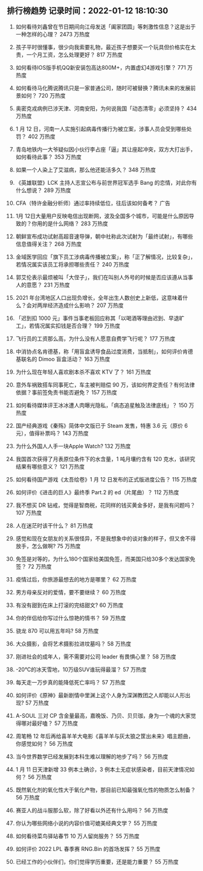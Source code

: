 
## 排行榜趋势 记录时间：2022-01-12 18:10:30
  
  1. 如何看待刘鑫曾在节日期间向江母发送「阖家团圆」等刺激性信息？这是出于一种怎样的心理？ 2473 万热度
    
  2. 孩子平时很懂事，很少向我索要礼物，最近孩子想要买一个玩具但价格实在太贵，一个月工资，怎么处理更好？ 817 万热度
    
  3. 如何看待IOS版手机QQ新安装包高达800M+，内置虚幻4游戏引擎？ 771 万热度
    
  4. 如何看待马化腾说腾讯只是一家普通公司，随时可被替换？腾讯未来的发展前景如何？ 720 万热度
    
  5. 奥密克戎病例已涉天津、河南安阳，为何说我国「动态清零」必须坚持？ 434 万热度
    
  6. 1 月 12 日，河南一人实施引起病毒传播行为被立案，涉事人员会受到哪些处罚？ 402 万热度
    
  7. 青岛地铁内一大爷疑似因小伙行李占座「逼」其让座起冲突，双方大打出手，如何看待此事？ 353 万热度
    
  8. 如果一个人染上了艾滋病，那么他还能活多久？ 348 万热度
    
  9. 《英雄联盟》LCK 主持人志宣公布与前世界冠军选手 Bang 的恋情，对此你有什么想说？ 289 万热度
    
  10. CFA（特许金融分析师）通过率持续低位，往后该如何备考？ 广告
    
  11. 1月 12日大量用户反映电信出现断网，波及全国多个城市，可能是什么原因导致的？你用的是什么网络？ 283 万热度
    
  12. 朝鲜宣布成功试射高超音速导弹，朝中社称此次试射为「最终试射」，有哪些信息值得关注？ 268 万热度
    
  13. 金域医学回应「旗下员工涉病毒传播被立案」，称「正了解情况，比较复杂」，若情况属实该员工将承担哪些责任？ 240 万热度
    
  14. 郭艾伦表示最烦被叫「大侄子」，我们在叫别人外号的时候是否应该遵从当事人的意愿？ 231 万热度
    
  15. 2021 年台湾地区人口出现负增长，全年出生人数创史上新低，这意味着什么？会对两岸经济造成什么影响？ 207 万热度
    
  16. 「迟到扣 1000 元」事件当事老板回应称其「以喝酒等理由迟到、早退旷工」，若情况属实扣钱是否合理？ 199 万热度
    
  17. 飞行员的工资那么高，为什么没有人愿意自费学飞行呢？ 177 万热度
    
  18. 中消协点名肯德基，称「用盲盒诱导食品过度消费，当抵制」，如何评价肯德基联名的 Dimoo 盲盒活动？ 163 万热度
    
  19. 为什么现在年轻人喜欢剧本杀不喜欢 KTV 了？ 161 万热度
    
  20. 意外车祸致搭车同事死亡，车主被判赔偿 90 万，该如何界定责任？有何法律依据？事前签免责书能否避免？ 157 万热度
    
  21. 如何看待媒体评王冰冰遭人肉曝光隐私，「病态追星触及法律底线」？ 150 万热度
    
  22. 国产经典游戏《秦殇》简体中文版已于 Steam 发售，特惠 3.6 元（原价 6 元），值得补票吗？ 143 万热度
    
  23. 为什么外国人人手一块Apple Watch? 132 万热度
    
  24. 我国首次获得了月表原位条件下的水含量，1 吨月壤约含有 120 克水，该研究结果有哪些意义？ 121 万热度
    
  25. 如何看待国产游戏《太吾绘卷》1 月 12 日发布的正式版进度公告？ 115 万热度
    
  26. 如何评价《进击的巨人》最终季 Part.2 的 ed（片尾曲）？ 112 万热度
    
  27. 我不想买 DR 钻戒，觉得是智商税，花同样的钱买黄金多好，是我有问题吗？ 107 万热度
    
  28. 人在迷茫时该干什么？ 81 万热度
    
  29. 感觉和现在女朋友的关系很怪异，不是我想象中的谈对象的样子，但又舍不得放手，怎么做啊? 75 万热度
    
  30. 免签是对等的，为什么180个国家给美国免签，而美国只给30多个发达国家免签？ 72 万热度
    
  31. 疫情过后，你旅游最想去的地方是哪里？ 62 万热度
    
  32. 男方母亲反对的爱情，要不要继续？ 60 万热度
    
  33. 有没有甜到在床上打滚的完结甜文? 60 万热度
    
  34. 你的伴侣给你写过什么惊艳的情书？ 59 万热度
    
  35. 骁龙 870 可以用五年吗? 58 万热度
    
  36. 大众摄影，会将艺术摄影拉进坟墓吗？ 58 万热度
    
  37. 刚进社会的成年人，需不需要对公司 leader 有畏惧心里？ 58 万热度
    
  38. -20°C的冰天雪地，10万级SUV谁玩得最溜？ 57 万热度
    
  39. 每天走一万步真的能降低死亡率吗？ 57 万热度
    
  40. 如何评价《原神》最新剧情中里渊上这个人身为深渊教团之人却能以人形出现? 57 万热度
    
  41. A-SOUL 三对 CP 含金量最高，嘉晚饭、乃贝、贝贝珈，身为一个魂的大家觉得哪对最好嗑？ 57 万热度
    
  42. 周笔畅 12 年后再给喜羊羊大电影《喜羊羊与灰太狼之筐出未来》唱主题曲，你感觉如何？ 56 万热度
    
  43. 当今世界数学已经发展到本科生难以理解的地步了吗？ 56 万热度
    
  44. 1 月 11 日天津新增 33 例本土确诊，3 例本土无症状感染者，目前天津情况如何？ 56 万热度
    
  45. 既然氧化剂的氧化性大于氧化产物，那目前已知最强氧化性的物质怎么制备？ 56 万热度
    
  46. 赛亚人的战斗服那么软，除了好看以外还有什么用吗？ 56 万热度
    
  47. 你认为哪些网络小说的内容价值可媲美经典文学？ 55 万热度
    
  48. 如何看待菜鸟驿站春节 10 万人留岗服务？ 55 万热度
    
  49. 如何评价 2022 LPL 春季赛 RNG.Bin 的首场发挥？ 55 万热度
    
  50. 已经工作的小伙伴们，你们觉得学历重要，还是能力重要？ 55 万热度
    